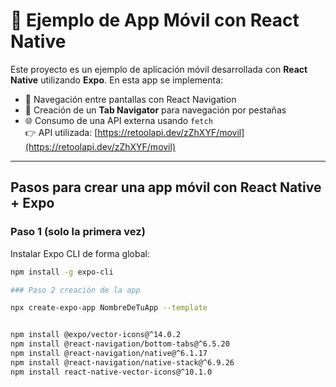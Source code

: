 # 📱 Ejemplo de App Móvil con React Native

Este proyecto es un ejemplo de aplicación móvil desarrollada con **React Native** utilizando **Expo**. En esta app se implementa:

- 🧭 Navegación entre pantallas con React Navigation  
- 📂 Creación de un **Tab Navigator** para navegación por pestañas  
- 🌐 Consumo de una API externa usando `fetch`  
  👉 API utilizada: [https://retoolapi.dev/zZhXYF/movil](https://retoolapi.dev/zZhXYF/movil)

---

## Pasos para crear una app móvil con React Native + Expo

### Paso 1 (solo la primera vez)
Instalar Expo CLI de forma global:

```bash
npm install -g expo-cli

### Paso 2 creación de la app 

npx create-expo-app NombreDeTuApp --template


npm install @expo/vector-icons@^14.0.2
npm install @react-navigation/bottom-tabs@^6.5.20
npm install @react-navigation/native@^6.1.17
npm install @react-navigation/native-stack@^6.9.26
npm install react-native-vector-icons@^10.1.0

